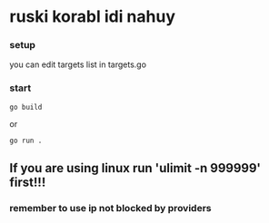 # ruski korabl idi nahuy

### setup
you can edit targets list in targets.go

### start
```
go build
```
or  
```
go run .
```

## If you are using linux run 'ulimit -n 999999' first!!!

### remember to use ip not blocked by providers  